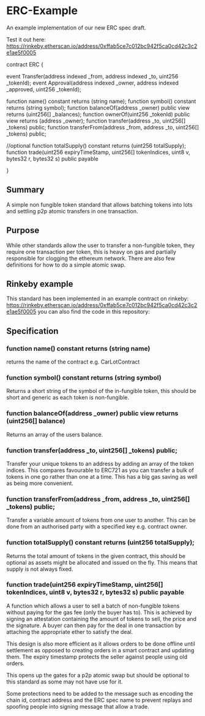 # ERC-Example
An example implementation of our new ERC spec draft.

Test it out here: https://rinkeby.etherscan.io/address/0xffab5ce7c012bc942f5ca0cd42c3c2e1ae5f0005

contract ERC
{

event Transfer(address indexed _from, address indexed _to, uint256 _tokenId);
event Approval(address indexed _owner, address indexed _approved, uint256 _tokenId);

function name() constant returns (string name);
function symbol() constant returns (string symbol);
function balanceOf(address _owner) public view returns (uint256[] _balances);
function ownerOf(uint256 _tokenId) public view returns (address _owner);
function transfer(address _to, uint256[] _tokens) public;
function transferFrom(address _from, address _to, uint256[] _tokens) public;

//optional
function totalSupply() constant returns (uint256 totalSupply);
function trade(uint256 expiryTimeStamp, uint256[] tokenIndices, uint8 v, bytes32 r, bytes32 s)      public payable

}

## Summary
A simple non fungible token standard that allows batching tokens into lots and settling p2p atomic transfers in one transaction.

## Purpose
While other standards allow the user to transfer a non-fungible token, they require one transaction per token, this is heavy on gas and partially responsible for clogging the ethereum network. There are also few definitions for how to do a simple atomic swap.

## Rinkeby example
This standard has been implemented in an example contract on rinkeby: https://rinkeby.etherscan.io/address/0xffab5ce7c012bc942f5ca0cd42c3c2e1ae5f0005 you can also find the code in this repository:

## Specification

### function name() constant returns (string name)

returns the name of the contract e.g. CarLotContract

### function symbol() constant returns (string symbol)

Returns a short string of the symbol of the in-fungible token, this should be short and generic as each token is non-fungible.

### function balanceOf(address _owner) public view returns (uint256[] balance)

Returns an array of the users balance.

### function transfer(address _to, uint256[] _tokens) public;

Transfer your unique tokens to an address by adding an array of the token indices. This compares favourable to ERC721 as you can transfer a bulk of tokens in one go rather than one at a time. This has a big gas saving as well as being more convenient.

### function transferFrom(address _from, address _to, uint256[] _tokens) public;

Transfer a variable amount of tokens from one user to another. This can be done from an authorised party with a specified key e.g. contract owner.

### function totalSupply() constant returns (uint256 totalSupply);

Returns the total amount of tokens in the given contract, this should be optional as assets might be allocated and issued on the fly. This means that supply is not always fixed.

### function trade(uint256 expiryTimeStamp, uint256[] tokenIndices, uint8 v, bytes32 r, bytes32 s) public payable

A function which allows a user to sell a batch of non-fungible tokens without paying for the gas fee (only the buyer has to). This is achieved by signing an attestation containing the amount of tokens to sell, the price and the signature. A buyer can then pay for the deal in one transaction by attaching the appropriate ether to satisfy the deal.

This design is also more efficient as it allows orders to be done offline until settlement as opposed to creating orders in a smart contract and updating them. The expiry timestamp protects the seller against people using old orders.

This opens up the gates for a p2p atomic swap but should be optional to this standard as some may not have use for it.

Some protections need to be added to the message such as encoding the chain id, contract address and the ERC spec name to prevent replays and spoofing people into signing message that allow a trade.






